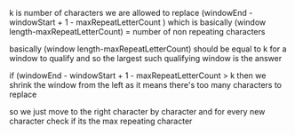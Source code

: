 k is number of characters we are allowed to replace
(windowEnd - windowStart + 1 - maxRepeatLetterCount )
which is basically (window length-maxRepeatLetterCount) = number of non repeating characters

basically (window length-maxRepeatLetterCount) should be equal to k for a window to qualify and so the largest such qualifying window is the answer

if (windowEnd - windowStart + 1 - maxRepeatLetterCount > k
then we shrink the window from the left as it means there's too many characters to replace




so we just move to the right character by character and for every new character check if its the max repeating character
